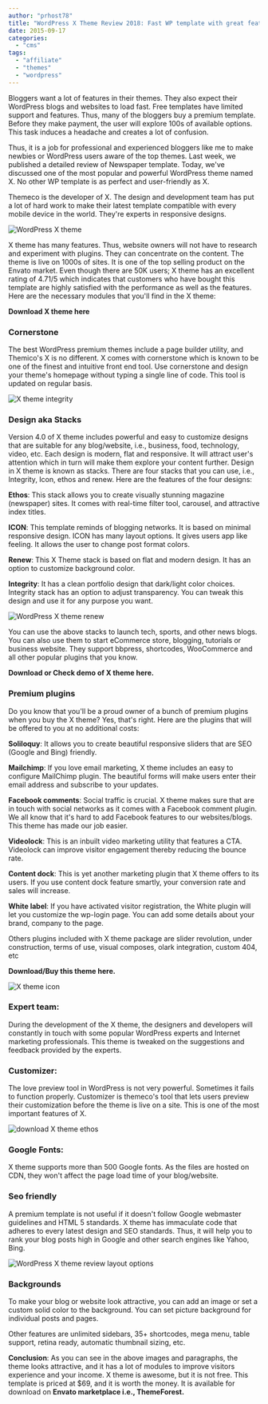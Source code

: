```yaml
---
author: "prhost78"
title: "WordPress X Theme Review 2018: Fast WP template with great features"
date: 2015-09-17
categories: 
  - "cms"
tags: 
  - "affiliate"
  - "themes"
  - "wordpress"
---
```


Bloggers want a lot of features in their themes. They also expect their WordPress blogs and websites to load fast. Free templates have limited support and features. Thus, many of the bloggers buy a premium template. Before they make payment, the user will explore 100s of available options. This task induces a headache and creates a lot of confusion.

Thus, it is a job for professional and experienced bloggers like me to make newbies or WordPress users aware of the top themes. Last week, we published a detailed review of Newspaper template. Today, we've discussed one of the most popular and powerful WordPress theme named X. No other WP template is as perfect and user-friendly as X.

Themeco is the developer of X. The design and development team has put a lot of hard work to make their latest template compatible with every mobile device in the world. They're experts in responsive designs.

![WordPress X theme](images/WordPress-X-theme.jpg)

X theme has many features. Thus, website owners will not have to research and experiment with plugins. They can concentrate on the content. The theme is live on 1000s of sites. It is one of the top selling product on the Envato market. Even though there are 50K users; X theme has an excellent rating of 4.71/5 which indicates that customers who have bought this template are highly satisfied with the performance as well as the features. Here are the necessary modules that you'll find in the X theme:

**Download X theme here**

### Cornerstone

The best WordPress premium themes include a page builder utility, and Themico's X is no different. X comes with cornerstone which is known to be one of the finest and intuitive front end tool. Use cornerstone and design your theme's homepage without typing a single line of code. This tool is updated on regular basis.

![X theme integrity](images/X-theme-integrity.jpg)

### Design aka Stacks

Version 4.0 of X theme includes powerful and easy to customize designs that are suitable for any blog/website, i.e., business, food, technology, video, etc. Each design is modern, flat and responsive. It will attract user's attention which in turn will make them explore your content further. Design in X theme is known as stacks. There are four stacks that you can use, i.e., Integrity, Icon, ethos and renew. Here are the features of the four designs:

**Ethos**: This stack allows you to create visually stunning magazine (newspaper) sites. It comes with real-time filter tool, carousel, and attractive index titles.

**ICON**: This template reminds of blogging networks. It is based on minimal responsive design. ICON has many layout options. It gives users app like feeling. It allows the user to change post format colors.

**Renew**: This X Theme stack is based on flat and modern design. It has an option to customize background color.

**Integrity**: It has a clean portfolio design that dark/light color choices. Integrity stack has an option to adjust transparency. You can tweak this design and use it for any purpose you want.

![WordPress X theme renew](images/WordPress-X-theme-renew-1024x462.jpg)

You can use the above stacks to launch tech, sports, and other news blogs. You can also use them to start eCommerce store, blogging, tutorials or business website. They support bbpress, shortcodes, WooCommerce and all other popular plugins that you know.

**Download or Check demo of X theme here.**

### Premium plugins

Do you know that you'll be a proud owner of a bunch of premium plugins when you buy the X theme? Yes, that's right. Here are the plugins that will be offered to you at no additional costs:

**Soliloquy**: It allows you to create beautiful responsive sliders that are SEO (Google and Bing) friendly.

**Mailchimp**: If you love email marketing, X theme includes an easy to configure MailChimp plugin. The beautiful forms will make users enter their email address and subscribe to your updates.

**Facebook comments**: Social traffic is crucial. X theme makes sure that are in touch with social networks as it comes with a Facebook comment plugin. We all know that it's hard to add Facebook features to our websites/blogs. This theme has made our job easier.

**Videolock**: This is an inbuilt video marketing utility that features a CTA. Videolock can improve visitor engagement thereby reducing the bounce rate.

**Content dock**: This is yet another marketing plugin that X theme offers to its users. If you use content dock feature smartly, your conversion rate and sales will increase.

**White label**: If you have activated visitor registration, the White plugin will let you customize the wp-login page. You can add some details about your brand, company to the page.

Others plugins included with X theme package are slider revolution, under construction, terms of use, visual composes, olark integration, custom 404, etc

**Download/Buy this theme here.**

![X theme icon](images/X-theme-icon.jpg)

### Expert team:

During the development of the X theme, the designers and developers will constantly in touch with some popular WordPress experts and Internet marketing professionals. This theme is tweaked on the suggestions and feedback provided by the experts.

### Customizer:

The love preview tool in WordPress is not very powerful. Sometimes it fails to function properly. Customizer is themeco's tool that lets users preview their customization before the theme is live on a site. This is one of the most important features of X.

![download X theme ethos](images/X-theme-ethos.jpg)

### Google Fonts:

X theme supports more than 500 Google fonts. As the files are hosted on CDN, they won't affect the page load time of your blog/website.

### Seo friendly

A premium template is not useful if it doesn't follow Google webmaster guidelines and HTML 5 standards. X theme has immaculate code that adheres to every latest design and SEO standards. Thus, it will help you to rank your blog posts high in Google and other search engines like Yahoo, Bing.

![WordPress X theme review layout options](images/WordPress-X-theme-review-layout-options.jpg)

### Backgrounds

To make your blog or website look attractive, you can add an image or set a custom solid color to the background. You can set picture background for individual posts and pages.

Other features are unlimited sidebars, 35+ shortcodes, mega menu, table support, retina ready, automatic thumbnail sizing, etc.

**Conclusion**: As you can see in the above images and paragraphs, the theme looks attractive, and it has a lot of modules to improve visitors experience and your income. X theme is awesome, but it is not free. This template is priced at $69, and it is worth the money. It is available for download on **Envato marketplace i.e., ThemeForest.**
